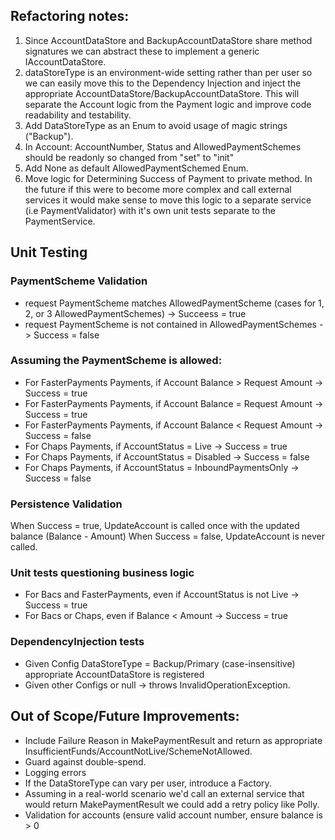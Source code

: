 ## Refactoring notes: 
1) Since AccountDataStore and BackupAccountDataStore share method signatures we can abstract these to implement a generic IAccountDataStore.
2) dataStoreType is an environment-wide setting rather than per user so we can easily move this to the Dependency Injection and inject the appropriate AccountDataStore/BackupAccountDataStore. This will separate the Account logic from the Payment logic and improve code readability and testability.
3) Add DataStoreType as an Enum to avoid usage of magic strings ("Backup").
4) In Account: AccountNumber, Status and AllowedPaymentSchemes should be readonly so changed from "set" to "init"
5) Add None as default AllowedPaymentSchemed Enum.
6) Move logic for Determining Success of Payment to private method. In the future if this were to become more complex and call external services it would make sense to move this logic to a separate service (i.e PaymentValidator) with it's own unit tests separate to the PaymentService.

## Unit Testing
### PaymentScheme Validation
 - request PaymentScheme matches AllowedPaymentScheme (cases for 1, 2, or 3 AllowedPaymentSchemes) -> Succeess = true
 - request PaymentScheme is not contained in AllowedPaymentSchemes -> Success = false 
### Assuming the PaymentScheme is allowed: 
 - For FasterPayments Payments, if Account Balance > Request Amount -> Success = true
 - For FasterPayments Payments, if Account Balance = Request Amount -> Success = true
 - For FasterPayments Payments, if Account Balance < Request Amount -> Success = false
 - For Chaps Payments, if AccountStatus = Live -> Success = true
 - For Chaps Payments, if AccountStatus = Disabled -> Success = false
 - For Chaps Payments, if AccountStatus = InboundPaymentsOnly -> Success = false
### Persistence Validation
When Success = true, UpdateAccount is called once with the updated balance (Balance - Amount)
When Success = false, UpdateAccount is never called.

### Unit tests questioning business logic
- For Bacs and FasterPayments, even if AccountStatus is not Live -> Success = true
- For Bacs or Chaps, even if Balance < Amount -> Success = true

### DependencyInjection tests
- Given Config DataStoreType = Backup/Primary (case-insensitive) appropriate AccountDataStore is registered
- Given other Configs or null -> throws InvalidOperationException.

## Out of Scope/Future Improvements:

- Include Failure Reason in MakePaymentResult and return as appropriate InsufficientFunds/AccountNotLive/SchemeNotAllowed.
- Guard against double-spend.
- Logging errors
- If the DataStoreType can vary per user, introduce a Factory.
- Assuming in a real-world scenario we'd call an external service that would return MakePaymentResult we could add a retry policy like Polly. 
- Validation for accounts (ensure valid account number, ensure balance is > 0


